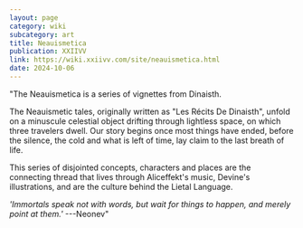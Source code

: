 ```yaml
---
layout: page
category: wiki
subcategory: art
title: Neauismetica
publication: XXIIVV
link: https://wiki.xxiivv.com/site/neauismetica.html
date: 2024-10-06
---
```


"The Neauismetica is a series of vignettes from Dinaisth.

The Neauismetic tales, originally written as "Les Récits De Dinaisth", unfold on a minuscule celestial object drifting through lightless space, on which three travelers dwell. Our story begins once most things have ended, before the silence, the cold and what is left of time, lay claim to the last breath of life.

This series of disjointed concepts, characters and places are the connecting thread that lives through Aliceffekt's music, Devine's illustrations, and are the culture behind the Lietal Language.

*'Immortals speak not with words, but wait for things to happen, and merely point at them.'* ---Neonev"
